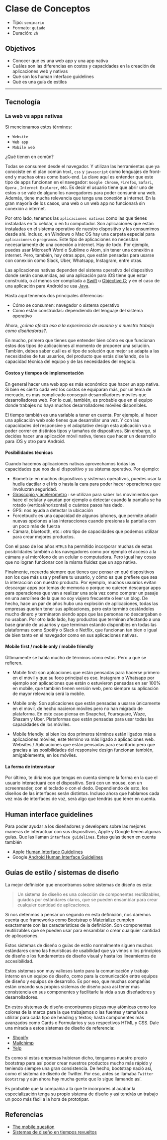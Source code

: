 # Clase de Conceptos

- Tipo: `seminario`
- Formato: `guiado`
- Duración: `2h`

## Objetivos

- Conocer qué es una web app y una app nativa
- Cuáles son las diferencias en costos y capacidades en la creación de
  aplicaciones web y nativas
- Qué son los human interface guidelines
- Qué es una guía de estilos

***

## Tecnología

### La web vs apps nativas

Si mencionamos estos términos:

- `Website`
- `Web app`
- `Mobile web`

¿Qué tienen en común?

Todas se consumen desde el navegador. Y utilizan las herramientas que ya
conociste en el plan común `html`, `css` y `javascript` como lenguajes de
front-end y muchas otras como back-end. La clave aquí es entender que este tipo
de apps funcionan en el navegador: `Google Chrome`, `Firefox`, `Safari`, `Opera`
, `Internet Explorer`, etc. Es decir el usuario tiene que abrir uno de estos
o se vale de alguno los navegadores para poder consumir una web. Además, tiene
mucha relevancia que tenga una conexión a internet. En la gran mayoría de los
casos, una web o un web app no funcionará sin conexión a internet.

Por otro lado, tenemos las `aplicaciones nativas` como las que tienes instaladas
en tu celular, o en tu computador. Son aplicaciones que están instaladas en el
sistema operativo de nuestro dispositivo y las consumimos desde ahí. Incluso, en
Windows o Mac OS hay una carpeta especial para `aplicaciones` o `programas`.
Este tipo de aplicaciones no necesitan necesariamente de una conexión a
internet. Hay de todo. Por ejemplo, puedes usar Microsoft Word o Sublime o Atom,
sin tener una conexión a internet. Pero, también, hay otras apps, que están
pensadas para usarse con conexión como Slack, Uber, Whatsapp, Instagram, entre
otras.

Las aplicaciones nativas dependen del sistema operativo del dispositivo donde
serán consumidas, así una aplicación para iOS tiene que estar construida, o al
menos ser compilada a [Swift](https://developer.apple.com/swift/) u
[Objective C](https://developer.apple.com/library/content/documentation/Cocoa/Conceptual/ProgrammingWithObjectiveC/Introduction/Introduction.html);
y en el caso de una aplicación para Android se usa [Java](https://www.java.com/en/download/faq/java_mobile.xml).

Hasta aquí tenemos dos principales diferencias:

- Cómo se consumen: navegador o sistema operativo
- Cómo están construidas: dependiendo del lenguaje del sistema operativo

Ahora, _¿cómo afecta eso a la experiencia de usuario y a nuestro trabajo como
diseñadoras?_.

En mucho, primero que tienes que entender bien cómo es que funcionan estos dos
tipos de aplicaciones al momento de proponer una solución. También, debes saber
cuál es el tipo de solución que mejor se adapta a las necesidades de tus
usuarios, del producto que estás diseñando, de la capacidad técnica del equipo y
de las necesidades del negocio.

#### Costos y tiempos de implementación

En general hacer una web app es más económico que hacer un app nativa. Si bien
es cierto cada vez los costos se equiparan más, por un tema de mercado, es más
complicado conseguir desarrolladores móviles que desarrolladores web. Por lo
cual, también, es probable que en el equipo donde trabajes no haya muchos
desarrolladores móviles disponibles.

El tiempo también es una variable a tener en cuenta. Por ejemplo, al hacer una
aplicación web solo tienes que desarrollar una vez. Y con las capacidades del
responsive y el adaptative design esta aplicación va a poder correr en distintos
tipos y tamaños de dispositivos. Sin embargo, si decides hacer una aplicación
móvil nativa, tienes que hacer un desarrollo para iOS y otro para Android.

#### Posibilidades técnicas

Cuando hacemos aplicaciones nativas aprovechamos todas las capacidades que nos
da el dispositivo y su sistema operativo. Por ejemplo:

- Biometría: en muchos dispositivos y sistemas operativos, puedes usar la huella
  dactilar o el iris o hasta la cara para poder hacer operaciones que involucran
  seguridad.
- [Giroscopio y acelerómetro](https://hipertextual.com/2016/08/acelerometro-giroscopio)
  : se utilizan para saber los movimientos que hace el celular y ayudan por
  ejemplo a detectar cuando la pantalla se ha rotado (vertical/horizontal) o
  cuántos pasos has dado.
- GPS: nos ayuda a detectar la ubicación
- Forcetouch: es una capacidad de algunos iphones, que permite añadir nuevas
  opciones a las interacciones cuando presionas la pantalla con un poco más de
  fuerza
- Cámara, bluetooth, etc.: otro tipo de capacidades que podemos utilizar para
  crear mejores productos.

Con el paso de los años `HTML5` ha permitido incorporar muchas de estas
posibilidades también a los navegadores como por ejemplo el acceso a la cámara
y al micrófono de un celular o computadora. Pero igual hay cosas que no logran
funcionar con la misma fluidez que un app nativa.

Finalmente, recuerda siempre que tienes que pensar en qué dispositivos son los
que más usa y prefiere tu usuario, y cómo es que prefiere que sea la interacción
con nuestro producto. Por ejemplo, muchos usuarios evitan descargar apps por
temas de memoria o porque no quieren descargar apps para operaciones que van a
realizar una sola vez como comprar un pasaje en una aerolínea de la que no soy
viajero frecuente o leer un blog. De hecho, hace un par de años hubo una
explosión de aplicaciones, todas las empresas querían tener sus aplicaciones,
pero esto terminó costándoles mucho dinero y terminaron siendo apps que las
personas no descargaban o no usaban. Por otro lado lado, hay productos que
terminan afectando a una base grande de usuarios y que terminan estando
disponibles en todas las plataformas como Spotify o Slack o Netflix, que
funcionan tan bien o igual de bien tanto en el navegador como en sus
aplicaciones nativas.

#### Mobile first / mobile only / mobile friendly

Últimamente se habla mucho de términos cómo estos. Pero a qué se refieren.

- Mobile first: son aplcaciones que están pensadas para hacerse primero en el
  móvil y que su foco principal es ese. Instagram o Whatsapp por ejemplo son
  aplicaciones que están o estuvieron pensadas en ser 100% en mobile, que
  también tienen versión web, pero siempre su aplicación de mayor relevancia
  será la mobile.

- Mobile only: Son aplicaciones que están pensadas a usarse únicamente en el
  móvil, de hecho nacieron móviles pero no han migrado de plataforma. En este
  caso piensa en Snapchat, Foursquare, Waze, Shazam y Uber. Plataformas que
  están pensadas para usar todas las capacidades de los móviles.

- Mobile friendly: si bien los dos primeros términos están ligados más a
  aplicaciones móviles, este término va más ligado a aplicaciones web. Websites
  / Aplicaciones que están pensadas para escritorio pero que gracias a las
  posibilidades del responsive design funcionan también, amigablemente, en los
  móviles.

#### La forma de interactuar

Por último, te diríamos que tengas en cuenta siempre la forma en la que el
usuario interactuará con el dispositivo. Será con un mouse, con un screenreader,
con el teclado o con el dedo. Dependiendo de esto, los diseños de las interfaces
serán distintos. Incluso ahora que hablamos cada vez más de interfaces de voz,
será algo que tendrás que tener en cuenta.

## Human interface guidelines

Para poder ayudar a los diseñadores y developers sobre las mejores maneras de
interactuar con sus dispositivos, Apple y Google tienen algunas guías. Que las
llaman `interface guidelines`. Estas guías tienen en cuenta también

- Apple [Human Interface Guidelines](https://developer.apple.com/ios/human-interface-guidelines/overview/themes/)
- Google [Android Human Interface Guidelines](https://developer.android.com/guide/practices/ui_guidelines/index.html)

## Guías de estilo / sistemas de diseño

La mejor definición que encontramos sobre sistemas de diseño es esta:

> Un sistema de diseño es una colección de componentes reutilizables, guiados
por estándares claros, que se pueden ensamblar para crear cualquier cantidad de
aplicaciones.

Si nos detenmos a pensar un segundo en esta definición, nos daremos cuenta que
frameworks como [Bootstrap](https://getbootstrap.com/) o [Materialize](http://materializecss.com/)
cumplen exactamente con las características de la definición. Son componentes
reutilizables que se pueden usar para ensamblar o crear cualquier cantidad de
aplicaciones.

Estos sistemas de diseño o guías de estilo normalmente siguen muchos estándares
como las heurísticas de usabilidad que ya vimos o los principios de diseño o los
fundamentos de diseño visual y hasta los lineamientos de accesibilidad.

Estos sistemas son muy valiosos tanto para la comunicación y trabajo interno
en un equipo de diseño, como para la comunicación entre equipos de diseño y
equipos de desarrollo. Es por eso, que muchas compañías están creando sus
propios sistemas de diseño para así tener más consistencia en sus componentes
y facilitarle la vida a sus diseñadores y desarrolladores.

En estos sistemas de diseño encontramos piezas muy atómicas como los colores de
la marca para la que trabajamos o las fuentes y tamaños a utilizar para cada
tipo de heading y textos; hasta componentes más avanzados como Cards o
Formularios y sus respectivos HTML y CSS. Dale una mirada a estos sistemas de
diseño de referencia:

- [Shopify](https://polaris.shopify.com)
- [Mailchimp](https://ux.mailchimp.com/patterns/forms)
- [Yelp](https://www.yelp.com/styleguide)

Es como si estas empresas hubieran dicho, tengamos nuestro propio bootstrap para
así poder crear nuestros productos mucho más rápido y teniendo siempre una gran
consistencia. De hecho, bootstrap nació así, como el sistema de diseño de
Twitter. Por eso, antes se llamaba `Twitter Bootstrap` y aún ahora hay mucha
gente que lo sigue llamando así.

Es probable que la compañia a la que te incorpores al acabar la especialización
tenga su propio sistema de diseño y así tendrás un trabajo un poco más fácil a
la hora de prototipar.

## Referencias

- [The mobile question](https://youtu.be/Xi4CfgQEYuc)
- [Sistemas de diseño en tiempos revueltos](https://medium.com/startups-es/sistemas-de-dise%C3%B1o-90c25180bb08)